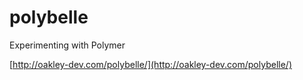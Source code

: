 # polybelle
Experimenting with Polymer

[http://oakley-dev.com/polybelle/](http://oakley-dev.com/polybelle/)
